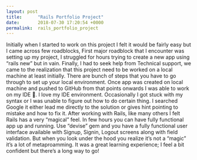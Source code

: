 ```yaml
---
layout: post
title:      "Rails Portfolio Project"
date:       2018-07-30 17:20:54 +0000
permalink:  rails_portfolio_project
---
```



Initially when I started to work on this project I felt it would be fairly easy but I came across few roadblocks,
First major roadblock that I encounter was setting up my project, I struggled for hours trying to create a new app using “rails new” but in vain. Finally, I had to seek help from Technical support, we came to the realization that this project need to be worked on a local machine at least initially. There are bunch of steps that you have to go through to set up your local environment. Once app was created on local machine and pushed to GitHub from that points onwards I was able to work on my IDE . I love my IDE environment. 
Occasionally I got stuck with my syntax or I was unable to figure out how to do certain thing. I searched Google it either lead me directly to the solution or gives hint pointing to mistake and how to fix it. 
After working with Rails, like many others I felt Rails has a very “magical” feel. In few hours you can have fully functional app up and running. Use “devise” gem and you have a fully functional user interface available with Signup, Signin, Logout screens along with field validation. But when you look under the hood you realize it’s not a “magic” it’s a lot of metaproamming.
It was a great learning experience; I feel a bit confident but there’s a long way to go!  

